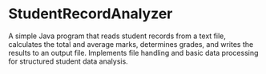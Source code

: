 # StudentRecordAnalyzer
A simple Java program that reads student records from a text file, calculates the total and average marks, determines grades, and writes the results to an output file. Implements file handling and basic data processing for structured student data analysis.
